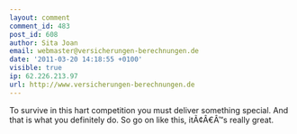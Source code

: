```yaml
---
layout: comment
comment_id: 483
post_id: 608
author: Sita Joan
email: webmaster@versicherungen-berechnungen.de
date: '2011-03-20 14:18:55 +0100'
visible: true
ip: 62.226.213.97
url: http://www.versicherungen-berechnungen.de
---
```

To survive in this hart competition you must deliver something special. And that is what you definitely do. So go on like this, itÃ¢Â€Â™s really great.
